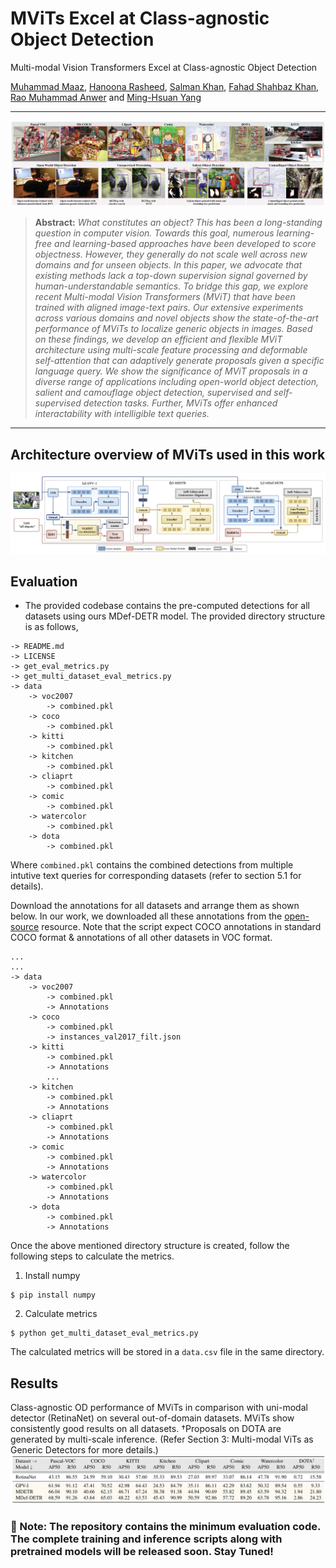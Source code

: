 # MViTs Excel at Class-agnostic Object Detection
Multi-modal Vision Transformers Excel at Class-agnostic Object Detection

[Muhammad Maaz](https://scholar.google.com/citations?user=vTy9Te8AAAAJ&hl=en&authuser=1&oi=sra), [Hanoona Rasheed](https://scholar.google.com/citations?user=yhDdEuEAAAAJ&hl=en&authuser=1&oi=sra), [Salman Khan](https://salman-h-khan.github.io/), [Fahad Shahbaz Khan](https://scholar.google.es/citations?user=zvaeYnUAAAAJ&hl=en), [Rao Muhammad Anwer](https://scholar.google.com/citations?hl=en&authuser=1&user=_KlvMVoAAAAJ) and [Ming-Hsuan Yang](https://scholar.google.com/citations?user=p9-ohHsAAAAJ&hl=en)


[comment]: <> (**Paper**:)

<hr />

![main figure](images/main_figures.png)
> **Abstract:** *What constitutes an object? This has been a long-standing question in computer vision. Towards this goal, numerous learning-free and learning-based approaches have been developed to score objectness. However, they generally do not scale well across new domains and for unseen objects. In this paper, we advocate that existing methods lack a top-down supervision signal governed by human-understandable semantics. To bridge this gap, we explore recent Multi-modal Vision Transformers (MViT) that have been trained with aligned image-text pairs. Our extensive experiments across various domains and novel objects show the state-of-the-art performance of MViTs to localize generic objects in images. Based on these findings, we develop an efficient and flexible MViT architecture using multi-scale feature processing and deformable self-attention that can adaptively generate proposals given a  specific language query. We show the significance of MViT proposals in a diverse range of applications including open-world object detection, salient and camouflage object detection, supervised and self-supervised detection tasks. Further, MViTs offer enhanced interactability with intelligible text queries.* 
<hr />

## Architecture overview of MViTs used in this work

![Architecture overview](images/block_diagram.png)

## Evaluation
* The provided codebase contains the pre-computed detections for all datasets using ours MDef-DETR model. The provided directory structure is as follows,

```
-> README.md
-> LICENSE
-> get_eval_metrics.py
-> get_multi_dataset_eval_metrics.py
-> data
    -> voc2007
        -> combined.pkl
    -> coco
        -> combined.pkl
    -> kitti
        -> combined.pkl
    -> kitchen
        -> combined.pkl
    -> cliaprt
        -> combined.pkl
    -> comic
        -> combined.pkl
    -> watercolor
        -> combined.pkl
    -> dota
        -> combined.pkl
```

Where `combined.pkl` contains the combined detections from multiple intutive text queries for corresponding datasets (refer to section 5.1 for details).

Download the annotations for all datasets and arrange them as shown below. In our work, we downloaded all these annotations from the [open-source](http://www.svcl.ucsd.edu/projects/universal-detection) resource. Note that the script expect COCO annotations in standard COCO format & annotations of all other datasets in VOC format.

```
...
...
-> data
    -> voc2007
        -> combined.pkl
        -> Annotations
    -> coco
        -> combined.pkl
        -> instances_val2017_filt.json
    -> kitti
        -> combined.pkl
        -> Annotations
        ...
    -> kitchen
        -> combined.pkl
        -> Annotations
    -> cliaprt
        -> combined.pkl
        -> Annotations
    -> comic
        -> combined.pkl
        -> Annotations
    -> watercolor
        -> combined.pkl
        -> Annotations
    -> dota
        -> combined.pkl
        -> Annotations
```

Once the above mentioned directory structure is created, follow the following steps to calculate the metrics.

1. Install numpy
```
$ pip install numpy
```
2. Calculate metrics
```
$ python get_multi_dataset_eval_metrics.py
```

The calculated metrics will be stored in a `data.csv` file in the same directory.

## Results
Class-agnostic OD performance of MViTs in comparison with uni-modal detector (RetinaNet) on several out-of-domain datasets. MViTs show consistently good results on all datasets.
†Proposals on DOTA are generated by multi-scale inference. (Refer Section 3: Multi-modal ViTs as Generic Detectors for more details.)
![Results](images/table_results.png)

### :rocket: Note: The repository contains the minimum evaluation code. The complete training and inference scripts along with pretrained models will be released soon. Stay Tuned!
